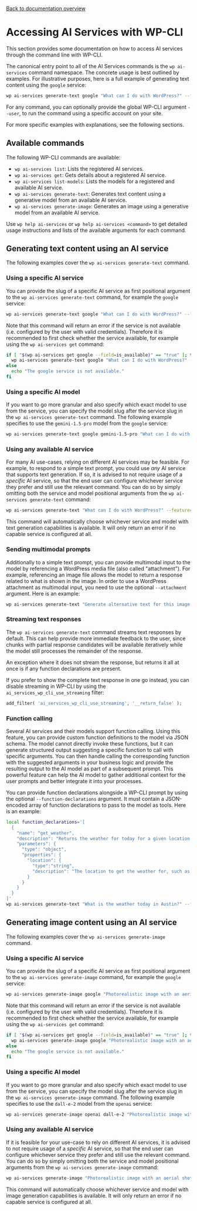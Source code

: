 [Back to documentation overview](./Documentation.md)

# Accessing AI Services with WP-CLI

This section provides some documentation on how to access AI services through the command line with WP-CLI.

The canonical entry point to all of the AI Services commands is the `wp ai-services` command namespace. The concrete usage is best outlined by examples. For illustrative purposes, here is a full example of generating text content using the `google` service:

```bash
wp ai-services generate-text google "What can I do with WordPress?" --feature=my-test-feature
```

For any command, you can optionally provide the global WP-CLI argument `--user`, to run the command using a specific account on your site.

For more specific examples with explanations, see the following sections.

## Available commands

The following WP-CLI commands are available:

* `wp ai-services list`: Lists the registered AI services.
* `wp ai-services get`: Gets details about a registered AI service.
* `wp ai-services list-models`: Lists the models for a registered and available AI service.
* `wp ai-services generate-text`: Generates text content using a generative model from an available AI service.
* `wp ai-services generate-image`: Generates an image using a generative model from an available AI service.

Use `wp help ai-services` or `wp help ai-services <command>` to get detailed usage instructions and lists of the available arguments for each command.

## Generating text content using an AI service

The following examples cover the `wp ai-services generate-text` command.

### Using a specific AI service

You can provide the slug of a specific AI service as first positional argument to the `wp ai-services generate-text` command, for example the `google` service:

```bash
wp ai-services generate-text google "What can I do with WordPress?" --feature=my-test-feature
```

Note that this command will return an error if the service is not available (i.e. configured by the user with valid credentials). Therefore it is recommended to first check whether the service available, for example using the `wp ai-services get` command:

```bash
if [ "$(wp ai-services get google --field=is_available)" == "true" ]; then
  wp ai-services generate-text google "What can I do with WordPress?" --feature=my-test-feature
else
  echo "The google service is not available."
fi
```

### Using a specific AI model

If you want to go more granular and also specify which exact model to use from the service, you can specify the model slug after the service slug in the `wp ai-services generate-text` command. The following example specifies to use the `gemini-1.5-pro` model from the `google` service:

```bash
wp ai-services generate-text google gemini-1.5-pro "What can I do with WordPress?" --feature=my-test-feature
```

### Using any available AI service

For many AI use-cases, relying on different AI services may be feasible. For example, to respond to a simple text prompt, you could use _any_ AI service that supports text generation. If so, it is advised to not require usage of a _specific_ AI service, so that the end user can configure whichever service they prefer and still use the relevant command. You can do so by simply omitting both the service and model positional arguments from the `wp ai-services generate-text` command:

```bash
wp ai-services generate-text "What can I do with WordPress?" --feature=my-test-feature
```

This command will automatically choose whichever service and model with text generation capabilities is available. It will only return an error if no capable service is configured at all.

### Sending multimodal prompts

Additionally to a simple text prompt, you can provide multimodal input to the model by referencing a WordPress media file (also called "attachment"). For example, referencing an image file allows the model to return a response related to what is shown in the image. In order to use a WordPress attachment as multimodal input, you need to use the optional `--attachment` argument. Here is an example:

```bash
wp ai-services generate-text "Generate alternative text for this image." --feature=alt-text-generator --attachment-id=123
```

### Streaming text responses

The `wp ai-services generate-text` command streams text responses by default. This can help provide more immediate feedback to the user, since chunks with partial response candidates will be available iteratively while the model still processes the remainder of the response.

An exception where it does not stream the response, but returns it all at once is if any function declarations are present.

If you prefer to show the complete text response in one go instead, you can disable streaming in WP-CLI by using the `ai_services_wp_cli_use_streaming` filter:

```php
add_filter( 'ai_services_wp_cli_use_streaming', '__return_false' );
```

### Function calling

Several AI services and their models support function calling. Using this feature, you can provide custom function definitions to the model via JSON schema. The model cannot directly invoke these functions, but it can generate structured output suggesting a specific function to call with specific arguments. You can then handle calling the corresponding function with the suggested arguments in your business logic and provide the resulting output to the AI model as part of a subsequent prompt. This powerful feature can help the AI model to gather additional context for the user prompts and better integrate it into your processes.

You can provide function declarations alongside a WP-CLI prompt by using the optional `--function-declarations` argument. It must contain a JSON-encoded array of function declarations to pass to the model as tools. Here is an example:

```bash
local function_declarations='[
  {
    "name": "get_weather",
    "description": "Returns the weather for today for a given location.",
    "parameters": {
      "type": "object",
      "properties": {
        "location": {
          "type":"string",
          "description": "The location to get the weather for, such as a city or region."
        }
      }
    }
  }
]'
wp ai-services generate-text "What is the weather today in Austin?" --feature=weather-info --function-declarations="$function_declarations"
```

## Generating image content using an AI service

The following examples cover the `wp ai-services generate-image` command.

### Using a specific AI service

You can provide the slug of a specific AI service as first positional argument to the `wp ai-services generate-image` command, for example the `google` service:

```bash
wp ai-services generate-image google "Photorealistic image with an aerial shot of a Cavalier King Charles Spaniel tanning himself at an oasis in a desert." --feature=my-test-feature
```

Note that this command will return an error if the service is not available (i.e. configured by the user with valid credentials). Therefore it is recommended to first check whether the service available, for example using the `wp ai-services get` command:

```bash
if [ "$(wp ai-services get google --field=is_available)" == "true" ]; then
  wp ai-services generate-image google "Photorealistic image with an aerial shot of a Cavalier King Charles Spaniel tanning himself at an oasis in a desert." --feature=my-test-feature
else
  echo "The google service is not available."
fi
```

### Using a specific AI model

If you want to go more granular and also specify which exact model to use from the service, you can specify the model slug after the service slug in the `wp ai-services generate-image` command. The following example specifies to use the `dall-e-2` model from the `openai` service:

```bash
wp ai-services generate-image openai dall-e-2 "Photorealistic image with an aerial shot of a Cavalier King Charles Spaniel tanning himself at an oasis in a desert." --feature=my-test-feature
```

### Using any available AI service

If it is feasible for your use-case to rely on different AI services, it is advised to not require usage of a _specific_ AI service, so that the end user can configure whichever service they prefer and still use the relevant command. You can do so by simply omitting both the service and model positional arguments from the `wp ai-services generate-image` command:

```bash
wp ai-services generate-image "Photorealistic image with an aerial shot of a Cavalier King Charles Spaniel tanning himself at an oasis in a desert." --feature=my-test-feature
```

This command will automatically choose whichever service and model with image generation capabilities is available. It will only return an error if no capable service is configured at all.
